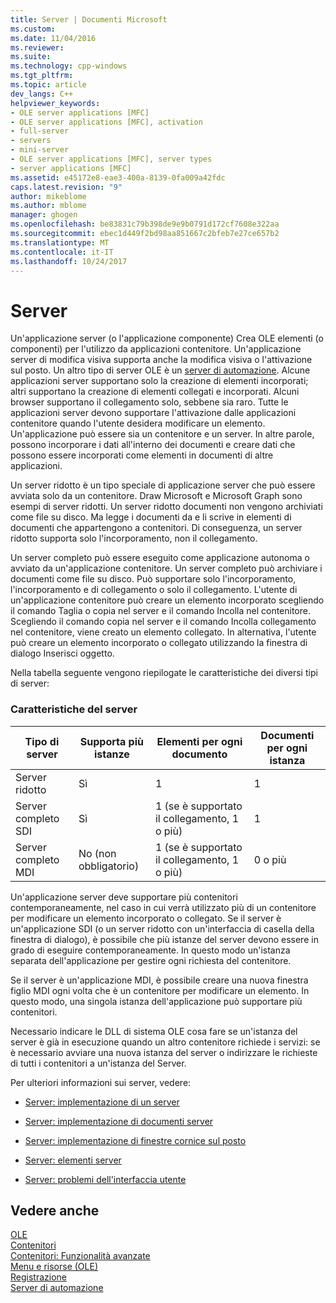 ```yaml
---
title: Server | Documenti Microsoft
ms.custom: 
ms.date: 11/04/2016
ms.reviewer: 
ms.suite: 
ms.technology: cpp-windows
ms.tgt_pltfrm: 
ms.topic: article
dev_langs: C++
helpviewer_keywords:
- OLE server applications [MFC]
- OLE server applications [MFC], activation
- full-server
- servers
- mini-server
- OLE server applications [MFC], server types
- server applications [MFC]
ms.assetid: e45172e8-eae3-400a-8139-0fa009a42fdc
caps.latest.revision: "9"
author: mikeblome
ms.author: mblome
manager: ghogen
ms.openlocfilehash: be83831c79b398de9e9b0791d172cf7608e322aa
ms.sourcegitcommit: ebec1d449f2bd98aa851667c2bfeb7e27ce657b2
ms.translationtype: MT
ms.contentlocale: it-IT
ms.lasthandoff: 10/24/2017
---
```

# <a name="servers"></a>Server
Un'applicazione server (o l'applicazione componente) Crea OLE elementi (o componenti) per l'utilizzo da applicazioni contenitore. Un'applicazione server di modifica visiva supporta anche la modifica visiva o l'attivazione sul posto. Un altro tipo di server OLE è un [server di automazione](../mfc/automation-servers.md). Alcune applicazioni server supportano solo la creazione di elementi incorporati; altri supportano la creazione di elementi collegati e incorporati. Alcuni browser supportano il collegamento solo, sebbene sia raro. Tutte le applicazioni server devono supportare l'attivazione dalle applicazioni contenitore quando l'utente desidera modificare un elemento. Un'applicazione può essere sia un contenitore e un server. In altre parole, possono incorporare i dati all'interno dei documenti e creare dati che possono essere incorporati come elementi in documenti di altre applicazioni.  
  
 Un server ridotto è un tipo speciale di applicazione server che può essere avviata solo da un contenitore. Draw Microsoft e Microsoft Graph sono esempi di server ridotti. Un server ridotto documenti non vengono archiviati come file su disco. Ma legge i documenti da e li scrive in elementi di documenti che appartengono a contenitori. Di conseguenza, un server ridotto supporta solo l'incorporamento, non il collegamento.  
  
 Un server completo può essere eseguito come applicazione autonoma o avviato da un'applicazione contenitore. Un server completo può archiviare i documenti come file su disco. Può supportare solo l'incorporamento, l'incorporamento e di collegamento o solo il collegamento. L'utente di un'applicazione contenitore può creare un elemento incorporato scegliendo il comando Taglia o copia nel server e il comando Incolla nel contenitore. Scegliendo il comando copia nel server e il comando Incolla collegamento nel contenitore, viene creato un elemento collegato. In alternativa, l'utente può creare un elemento incorporato o collegato utilizzando la finestra di dialogo Inserisci oggetto.  
  
 Nella tabella seguente vengono riepilogate le caratteristiche dei diversi tipi di server:  
  
### <a name="server-characteristics"></a>Caratteristiche del server  
  
|Tipo di server|Supporta più istanze|Elementi per ogni documento|Documenti per ogni istanza|  
|--------------------|---------------------------------|------------------------|----------------------------|  
|Server ridotto|Sì|1|1|  
|Server completo SDI|Sì|1 (se è supportato il collegamento, 1 o più)|1|  
|Server completo MDI|No (non obbligatorio)|1 (se è supportato il collegamento, 1 o più)|0 o più|  
  
 Un'applicazione server deve supportare più contenitori contemporaneamente, nel caso in cui verrà utilizzato più di un contenitore per modificare un elemento incorporato o collegato. Se il server è un'applicazione SDI (o un server ridotto con un'interfaccia di casella della finestra di dialogo), è possibile che più istanze del server devono essere in grado di eseguire contemporaneamente. In questo modo un'istanza separata dell'applicazione per gestire ogni richiesta del contenitore.  
  
 Se il server è un'applicazione MDI, è possibile creare una nuova finestra figlio MDI ogni volta che è un contenitore per modificare un elemento. In questo modo, una singola istanza dell'applicazione può supportare più contenitori.  
  
 Necessario indicare le DLL di sistema OLE cosa fare se un'istanza del server è già in esecuzione quando un altro contenitore richiede i servizi: se è necessario avviare una nuova istanza del server o indirizzare le richieste di tutti i contenitori a un'istanza del Server.  
  
 Per ulteriori informazioni sui server, vedere:  
  
-   [Server: implementazione di un server](../mfc/servers-implementing-a-server.md)  
  
-   [Server: implementazione di documenti server](../mfc/servers-implementing-server-documents.md)  
  
-   [Server: implementazione di finestre cornice sul posto](../mfc/servers-implementing-in-place-frame-windows.md)  
  
-   [Server: elementi server](../mfc/servers-server-items.md)  
  
-   [Server: problemi dell'interfaccia utente](../mfc/servers-user-interface-issues.md)  
  
## <a name="see-also"></a>Vedere anche  
 [OLE](../mfc/ole-in-mfc.md)   
 [Contenitori](../mfc/containers.md)   
 [Contenitori: Funzionalità avanzate](../mfc/containers-advanced-features.md)   
 [Menu e risorse (OLE)](../mfc/menus-and-resources-ole.md)   
 [Registrazione](../mfc/registration.md)   
 [Server di automazione](../mfc/automation-servers.md)


